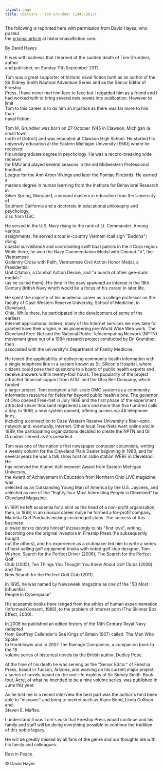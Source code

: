 ```yaml
---
layout: page
title: Obituary - Tom Grundner (1945-2011)
---
```


The following is reprinted here with permission from David Hayes, who posted  
the [original article][1] at historicnavalfiction.com.

[1]: http://www.historicnavalfiction.com/general-hnf-info/astrodenes-blog/2432-obituary-tom-grundner-1945-2011

By David Hayes

It was with sadness that I learned of the sudden death of Tom Grundner, author  
and publisher, on Sunday 11th September 2011.

Tom was a great supporter of historic naval fiction both as an author of the  
Sir Sidney Smith Nautical Adventure Series and as the Senior Editor of Fireship  
Press. I have never met him face to face but I regarded him as a friend and I  
had worked with to bring several new novels into publication. However to limit  
Tom to this career is to do him an injustice as there was far more to him than  
naval fiction.

Tom M. Grundner was born on 27 October 1945 in Clawson, Michigan (a small town  
north of Detroit) and was educated at Clawson High School. He started his  
university education at the Eastern Michigan University (EMU) where he received  
his undergraduate degree in psychology. He was a record-breaking wide receiver  
for EMU and played several seasons in the old Midwestern Professional Football  
League for the Ann Arbor Vikings and later the Pontiac Firebirds. He earned a  
masters degree in human learning from the Institute for Behavioral Research in  
Silver Spring, Maryland, a second masters in education from the University of  
Southern California and a doctorate in educational philosophy and psychology,  
also from USC.

He served in the U.S. Navy rising to the rank of Lt. Commander. Among various  
assignments, he served a tour in-country Vietnam (call sign "Buddha") doing  
coastal surveillance and coordinating swift boat patrols in the II Corp region.  
While there, he won the Navy Commendation Medal with Combat "V", the Vietnamese  
Gallantry Cross with Palm, Vietnamese Civil Action Honor Medal, a Presidential  
Unit Citation, a Combat Action Device, and "a bunch of other gee-dunk medals"  
(as he called them). His time in the navy spawned an interest in the 18th  
Century British Navy which would be a focus of his career in later life.

He spent the majority of his academic career as a college professor on the  
faculty of Case Western Reserve University, School of Medicine, in Cleveland,  
Ohio. While there, he participated in the development of some of the earliest  
Internet applications. Indeed, many of the Internet services we now take for  
granted have their origins in his pioneering pre-World Wide Web work. The  
Cleveland Free-Net and the National Public Telecomputing Network (NPTN)  
movement grew out of a 1984 research project conducted by Dr. Grundner, then  
associated with the university's Department of Family Medicine.

He tested the applicability of delivering community health information with  
a single telephone line in a system known as St. Silicon's Hospital, where  
citizens could pose their questions to a board of public health experts and  
receive answers within twenty-four hours. The popularity of the project  
attracted financial support from AT&T and the Ohio Bell Company, which funded  
a larger project. Tom designed a full-scale CMC system as a community  
information resource for fields far beyond public health alone. The governor  
of Ohio opened Free-Net in July 1986 and the first phase of the experiment  
attracted seven thousand registered users and more than five hundred calls  
a day. In 1989, a new system opened, offering access via 48 telephone lines,  
including a connection to Case Western Reserve University's fiber-optic  
network and, eventually, Internet. Other local Free-Nets went online and in  
1989, the participating organizations decided to create the NPTN and Dr  
Grundner served as it's president.

Tom was one of the nation's first newspaper computer columnists, writing  
a weekly column for the Cleveland Plain Dealer beginning in 1983, and for  
several years he was a talk show host on radio station WERE in Cleveland. He  
has received the Alumni Achievement Award from Eastern Michigan University,  
the Award of Achievement in Education from Northern Ohio LIVE magazine, was  
selected as an Outstanding Young Man of America by the U.S. Jaycees, and  
selected as one of the "Eighty-four Most Interesting People in Cleveland" by  
Cleveland Magazine.

In 1991 he left academia for a stint as the head of a non-profit organization,  
then, in 1998, in an unusual career move he formed a for-profit company,  
Marietta Golf Products making custom golf clubs. The success of this business  
allowed him to devote himself increasingly to his "first love", writing,  
becoming one the original investors in Fireship Press (he subsequently bought  
out the others), and his experience as a clubmaker led him to write a series  
of best-selling golf equipment books with noted golf club designer, Tom  
Wishon. Search for the Perfect Driver (2006), The Search for the Perfect Golf  
Club (2005), Ten Things You Thought You Knew About Golf Clubs (2008) and The  
New Search for the Perfect Golf Club (2011).

In 1995, he was named by Newsweek magazine as one of the "50 Most Influential  
People in Cyberspace"

His academic books have ranged from the ethics of human experimentation  
(Informed Consent, 1986), to the problem of Internet porn (The Skinner Box  
Effect, 2000).

In 2006 he published an edited history of the 18th Century Royal Navy (adapted  
from Geoffrey Callender's Sea Kings of Britain 1907) called: The Men Who Spoke  
to Hornblower and in 2007 The Ramage Companion, a companion book to the 18  
volume series of historical novels by the British author, Dudley Pope.

At the time of his death he was serving as the "Senior Editor" of Fireship  
Press, based in Tucson, Arizona, and working on his current major project,  
a series of novels based on the real-life exploits of Sir Sidney Smith. Book  
four, Acre, of what he intended to be a nine volume series, was published in  
June this year.

As he told me in a recent interview the best part was the author's he'd been  
able to "discover" and bring to market such as Alaric Bond, Linda Collison and  
Steven E. Maffeo.

I understand it was Tom's wish that Fireship Press would continue and his  
family and staff will be doing everything possible to continue the tradition  
of this noble legacy.

He will be greatly missed by all fans of the genre and our thoughts are with  
his family and colleagues.

Rest in Peace.

&copy; David Hayes

